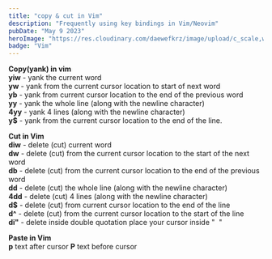 ```yaml
---
title: "copy & cut in Vim"
description: "Frequently using key bindings in Vim/Neovim"
pubDate: "May 9 2023"
heroImage: "https://res.cloudinary.com/daewefkrz/image/upload/c_scale,w_418/v1686503575/Blog-Images/Linux/oetndc7g7bueksrwdfqz.webp"
badge: "Vim"
---
```


**Copy(yank) in vim**  
**yiw** - yank the current word  
**yw** \- yank from the current cursor location to start of next word  
**yb** - yank from current cursor location to the end of the previous word  
**yy** \- yank the whole line (along with the newline character)  
**4yy** - yank 4 lines (along with the newline character)  
**y$** - yank from the current cursor location to the end of the line.  
  
**Cut in Vim**  
**diw** - delete (cut) current word  
**dw** \- delete (cut) from the current cursor location to the start of the next word  
**db** - delete (cut) from the current cursor location to the end of the previous word  
**dd** - delete (cut) the whole line (along with the newline character)  
**4dd** - delete (cut) 4 lines (along with the newline character)  
**d$** - delete (cut) from current cursor location to the end of the line  
**d^** - delete (cut) from the current cursor location to the start of the line  
**di"** - delete inside double quotation place your cursor inside "  "  
  
**Paste in Vim**  
**p** text after cursor **P** text before cursor